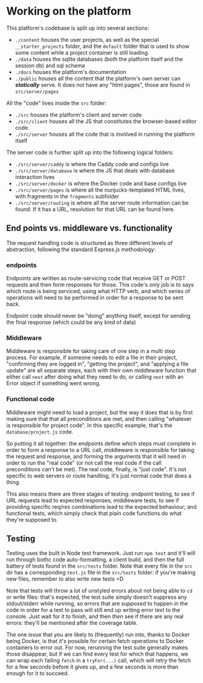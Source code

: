 # Working on the platform

This platform's codebase is split up into several sections:

- `./content` houses the user projects, as well as the special `__starter_projects` folder, and the `default` folder that is used to show some content while a project container is still loading.
- `./data` houses the sqlite databases (both the platform itself and the session db) and sql schema
- `./docs` houses the platform's documentation
- `./public` houses all the content that the platform's own server can **_statically_** serve. It does not have any "html pages", those are found in `src/server/pages`

All the "code" lives inside the `src` folder:

- `./src` houses the platform's client and server code
- `./src/client` houses all the JS that constitutes the browser-based editor code.
- `./src/server` houses all the code that is involved in running the platform itself

The server code is further split up into the following logical folders:

- `./src/server/caddy` is where the Caddy code and configs live
- `./src/server/database` is where the JS that deals with database interaction lives
- `./src/server/docker` is where the Docker code and base configs live
- `./src/server/pages` is where all the nunjucks-templated HTML lives, with fragments in the `fragments` subfolder
- `./src/server/routing` is where all the server route information can be found. If it has a URL, resolution for that URL can be found here.

## End points vs. middleware vs. functionality

The request handling code is structured as three different levels of abstraction, following the standard Express.js methodology:

### endpoints

Endpoints are written as route-servicing code that receive GET or POST requests and then form responses for those. This code's only job is to says which route is being serviced, using what HTTP verb, and which series of operations will need to be performed in order for a response to be sent back.

Endpoint code should never be "doing" anything itself, except for sending the final response (which could be any kind of data)

### Middleware

Middleware is responsible for taking care of one step in a multi step process. For example, if someone needs to edit a file in their project, "confirming they are logged in", "getting the project", and "applying a file update" are all separate steps, each with their own middleware function that either call `next` after doing what they need to do, or calling `next` with an Error object if something went wrong.

### Functional code

Middleware might need to load a project, but the way it does that is by first making sure that that all preconditions are met, and then calling "whatever is responsible for project code". In this specific example, that's the `database/project.js` code.

So putting it all together: the endpoints define which steps must complete in order to form a response to a URL call, middleware is responsible for taking the request and response, and forming the arguments that it will need in order to run the "real code" (or not call the real code if the call preconditions can't be met). The real code, finally, is "just code". It's not specific to web servers or route handling, it's just normal code that does a thing.

This also means there are three stages of testing: endpoint testing, to see if URL requests lead to expected responses; middleware tests, to see if providing specific req/res combinations lead to the expected behaviour; and functional tests, which simply check that plain code functions do what they're supposed to.

## Testing

Testing uses the built in Node test framework. Just run `npm test` and it'll will run through bothc code auto-formatting, a client build, and then the full battery of tests found in the `src/tests` folder. Note that every file in the `src` dir has a corresponding `test.js` file in the `src/tests` folder: if you're making new files, remember to also write new tests =D

Note that tests will throw a lot of unstyled errors about not being able to `cd` or write files: that's expected, the test suite simply doesn't suppress any stdout/stderr while running, so errors that are _supposed_ to happen in the code in order for a test to pass will still end up writing error text to the console. Just wait for it to finish, and then _then_ see if there are any real errors: they'll be mentioned after the coverage table.

The one issue that you are likely to (frequently) run into, thanks to Docker being Docker, is that it's possible for certain fetch operations to Docker containers to error out. For now, rerunning the test suite generally makes those disappear, but if we can find every test for which that happens, we can wrap each failing `fetch` in a `tryFor(...)` call, which will retry the fetch for a few seconds before it gives up, and a few seconds is more than enough for it to succeed.
